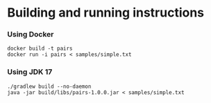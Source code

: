 # Building and running instructions

### Using Docker
```
docker build -t pairs
docker run -i pairs < samples/simple.txt
```
### Using JDK 17
```
./gradlew build --no-daemon
java -jar build/libs/pairs-1.0.0.jar < samples/simple.txt
```
